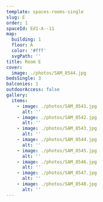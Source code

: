 ```yaml
---
template: spaces-rooms-single
slug: E
order: 1
spaceId: Ed1-A--11
map: 
  building: 1
  floor: A
  color: '#fff'
  svgPath: ''
title: Room E
cover:
  image: ./photos/SAM_8544.jpg
bedsSingle: 3
balconies: 1
outdoorAccess: false
gallery:
  items:
    - image: ./photos/SAM_8541.jpg
      alt: ''
    - image: ./photos/SAM_8542.jpg
      alt: ''
    - image: ./photos/SAM_8543.jpg
      alt: ''
    - image: ./photos/SAM_8544.jpg
      alt: ''
    - image: ./photos/SAM_8545.jpg
      alt: ''
    - image: ./photos/SAM_8546.jpg
      alt: ''
    - image: ./photos/SAM_8547.jpg
      alt: ''
    - image: ./photos/SAM_8548.jpg
      alt: ''
---
```

